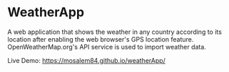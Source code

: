 # WeatherApp

A web application that shows the weather in any country according to its location after enabling the web browser's GPS location feature.
OpenWeatherMap.org's API service is used to import weather data.

Live Demo:
https://mosalem84.github.io/weatherApp/
